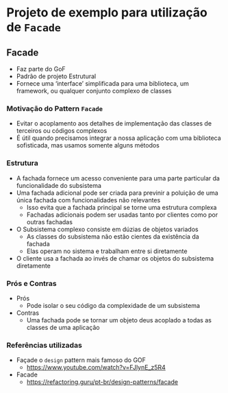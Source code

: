 # Projeto de exemplo para utilização de `Facade`

## Facade
- Faz parte do GoF
- Padrão de projeto Estrutural
- Fornece uma ‘interface’ simplificada para uma biblioteca, um framework, ou qualquer conjunto complexo de classes

### Motivação do Pattern `Facade`
- Evitar o acoplamento aos detalhes de implementação das classes de terceiros ou códigos complexos
- É útil quando precisamos integrar a nossa aplicação com uma biblioteca sofisticada, mas usamos somente alguns métodos

### Estrutura
- A fachada fornece um acesso conveniente para uma parte particular da funcionalidade do subsistema
- Uma fachada adicional pode ser criada para previnir a poluição de uma única fachada com funcionalidades não relevantes
  - Isso evita que a fachada principal se torne uma estrutura complexa
  - Fachadas adicionais podem ser usadas tanto por clientes como por outras fachadas
- O Subsistema complexo consiste em dúzias de objetos variados
  - As classes do subsistema não estão cientes da existência da fachada
  - Elas operam no sistema e trabalham entre si diretamente
- O cliente usa a fachada ao invés de chamar os objetos do subsistema diretamente

### Prós e Contras
- Prós
  - Pode isolar o seu código da complexidade de um subsistema
- Contras
  - Uma fachada pode se tornar um objeto deus acoplado a todas as classes de uma aplicação

### Referências utilizadas
- Façade o `design` pattern mais famoso do GOF
  - https://www.youtube.com/watch?v=FJlynE_z5R4
- Facade
  - https://refactoring.guru/pt-br/design-patterns/facade

